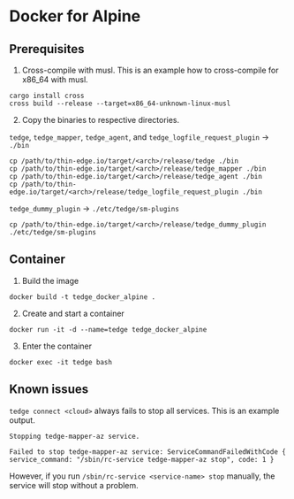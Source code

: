 # Docker for Alpine

## Prerequisites
1. Cross-compile with musl. This is an example how to cross-compile for x86_64 with musl.

```shell
cargo install cross
cross build --release --target=x86_64-unknown-linux-musl
```

2. Copy the binaries to respective directories.

`tedge`, `tedge_mapper`, `tedge_agent`, and `tedge_logfile_request_plugin` -> `./bin`

```shell
cp /path/to/thin-edge.io/target/<arch>/release/tedge ./bin
cp /path/to/thin-edge.io/target/<arch>/release/tedge_mapper ./bin
cp /path/to/thin-edge.io/target/<arch>/release/tedge_agent ./bin
cp /path/to/thin-edge.io/target/<arch>/release/tedge_logfile_request_plugin ./bin
```

`tedge_dummy_plugin` -> `./etc/tedge/sm-plugins`

```shell
cp /path/to/thin-edge.io/target/<arch>/release/tedge_dummy_plugin ./etc/tedge/sm-plugins
```

## Container

1. Build the image

```shell
docker build -t tedge_docker_alpine .
```

2. Create and start a container

```shell
docker run -it -d --name=tedge tedge_docker_alpine
```

3. Enter the container

```shell
docker exec -it tedge bash
```

## Known issues

`tedge connect <cloud>` always fails to stop all services. This is an example output.

```shell
Stopping tedge-mapper-az service.

Failed to stop tedge-mapper-az service: ServiceCommandFailedWithCode { service_command: "/sbin/rc-service tedge-mapper-az stop", code: 1 }
```

However, if you run `/sbin/rc-service <service-name> stop` manually, the service will stop without a problem.
